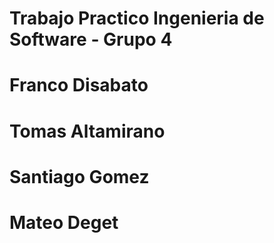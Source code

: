# Trabajo Practico Ingenieria de Software - Grupo 4
# Franco Disabato
# Tomas Altamirano
# Santiago Gomez
# Mateo Deget